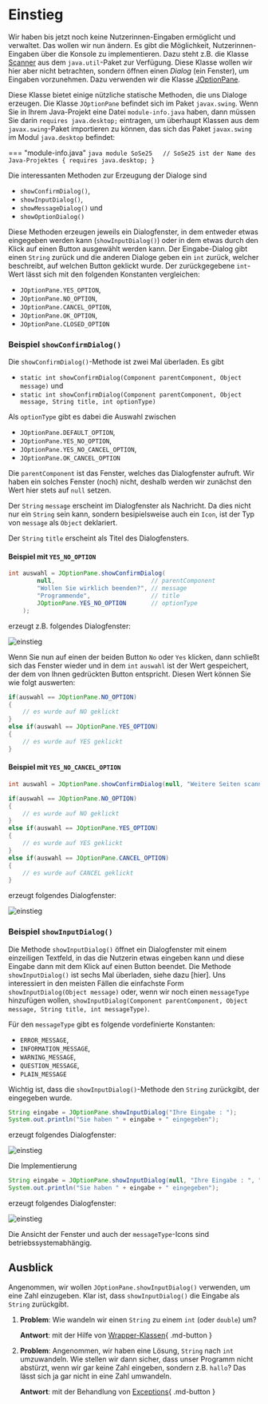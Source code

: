 # Einstieg


Wir haben bis jetzt noch keine Nutzerinnen-Eingaben ermöglicht und verwaltet. Das wollen wir nun ändern. Es gibt die Möglichkeit, Nutzerinnen-Eingaben über die Konsole zu implementieren. Dazu steht z.B. die Klasse [Scanner](https://docs.oracle.com/javase/8/docs/api/java/util/Scanner.html) aus dem `java.util`-Paket zur Verfügung. Diese Klasse wollen wir hier aber nicht betrachten, sondern öffnen einen *Dialog* (ein Fenster), um Eingaben vorzunehmen. Dazu verwenden wir die Klasse [JOptionPane](https://docs.oracle.com/javase/8/docs/api/javax/swing/JOptionPane.html). 

Diese Klasse bietet einige nützliche statische Methoden, die uns Dialoge erzeugen. Die Klasse `JOptionPane` befindet sich im Paket `javax.swing`. Wenn Sie in Ihrem Java-Projekt eine Datei `module-info.java` haben, dann müssen Sie darin `requires java.desktop;` eintragen, um überhaupt Klassen aus dem `javax.swing`-Paket importieren zu können, das sich das Paket `javax.swing` im Modul `java.desktop` befindet:

=== "module-info.java"
	```java
	module SoSe25 	// SoSe25 ist der Name des Java-Projektes
	{
		requires java.desktop;
	}
	```

Die interessanten Methoden zur Erzeugung der Dialoge sind

- `showConfirmDialog()`,
- `showInputDialog()`,
- `showMessageDialog()` und
- `showOptionDialog()`  

Diese Methoden erzeugen jeweils ein Dialogfenster, in dem entweder etwas eingegeben werden kann (`showInputDialog()`) oder in dem etwas durch den Klick auf einen Button ausgewählt werden kann. Der Eingabe-Dialog gibt einen `String` zurück und die anderen Dialoge geben ein `int` zurück, welcher beschreibt, auf welchen Button geklickt wurde. Der zurückgegebene `int`-Wert lässt sich mit den folgenden Konstanten vergleichen:

- `JOptionPane.YES_OPTION`,
- `JOptionPane.NO_OPTION`,
- `JOptionPane.CANCEL_OPTION`,
- `JOptionPane.OK_OPTION`,
- `JOptionPane.CLOSED_OPTION`

### Beispiel `showConfirmDialog()`

Die `showConfirmDialog()`-Methode ist zwei Mal überladen. Es gibt 

- `static int showConfirmDialog(Component parentComponent, Object message)` und 
- `static int showConfirmDialog(Component parentComponent, Object message, String title, int optionType)`

Als `optionType` gibt es dabei die Auswahl zwischen 

- `JOptionPane.DEFAULT_OPTION`,
- `JOptionPane.YES_NO_OPTION`,
- `JOptionPane.YES_NO_CANCEL_OPTION`,
- `JOptionPane.OK_CANCEL_OPTION`

Die `parentComponent` ist das Fenster, welches das Dialogfenster aufruft. Wir haben ein solches Fenster (noch) nicht, deshalb werden wir zunächst den Wert hier stets auf `null` setzen. 

Der `String` `message` erscheint im Dialogfenster als Nachricht. Da dies nicht nur ein `String` sein kann, sondern besipielsweise auch ein `Icon`, ist der Typ von `message` als `Object` deklariert.

Der `String` `title` erscheint als Titel des Dialogfensters. 

#### Beispiel mit `YES_NO_OPTION`

```java
int auswahl = JOptionPane.showConfirmDialog(
		null, 							// parentComponent
		"Wollen Sie wirklich beenden?", // message
		"Programmende", 				// title
		JOptionPane.YES_NO_OPTION		// optionType
	);
```

erzeugt z.B. folgendes Dialogfenster:

![einstieg](files/100_einstieg.png)

Wenn Sie nun auf einen der beiden Button `No` oder `Yes` klicken, dann schließt sich das Fenster wieder und in dem `int` `auswahl` ist der Wert gespeichert, der dem von Ihnen gedrückten Button entspricht. Diesen Wert können Sie wie folgt auswerten:


```java
if(auswahl == JOptionPane.NO_OPTION)
{
	// es wurde auf NO geklickt
}
else if(auswahl == JOptionPane.YES_OPTION)
{
	// es wurde auf YES geklickt
}
```

#### Beispiel mit `YES_NO_CANCEL_OPTION`



```java
int auswahl = JOptionPane.showConfirmDialog(null, "Weitere Seiten scannen?", "Speichern", JOptionPane.YES_NO_CANCEL_OPTION);

if(auswahl == JOptionPane.NO_OPTION)
{
	// es wurde auf NO geklickt
}
else if(auswahl == JOptionPane.YES_OPTION)
{
	// es wurde auf YES geklickt
}
else if(auswahl == JOptionPane.CANCEL_OPTION)
{
	// es wurde auf CANCEL geklickt
}
```

erzeugt folgendes Dialogfenster:

![einstieg](files/101_einstieg.png)


### Beispiel `showInputDialog()`

Die Methode `showInputDialog()` öffnet ein Dialogfenster mit einem einzeiligen Textfeld, in das die Nutzerin etwas eingeben kann und diese Eingabe dann mit dem Klick auf einen Button beendet. Die Methode `showInputDialog()` ist sechs Mal überladen, siehe dazu [hier]. Uns interessiert in den meisten Fällen die einfachste Form `showInputDialog(Object message)` oder, wenn wir noch einen `messageType` hinzufügen wollen, `showInputDialog(Component parentComponent, Object message, String title, int messageType)`. 

Für den `messageType` gibt es folgende vordefinierte Konstanten:

- `ERROR_MESSAGE`,
- `INFORMATION_MESSAGE`,
- `WARNING_MESSAGE`,
- `QUESTION_MESSAGE`,
- `PLAIN_MESSAGE`

Wichtig ist, dass die `showInputDialog()`-Methode den `String` zurückgibt, der eingegeben wurde. 

```java
String eingabe = JOptionPane.showInputDialog("Ihre Eingabe : ");
System.out.println("Sie haben " + eingabe + " eingegeben");
```

erzeugt folgendes Dialogfenster:

![einstieg](files/102_einstieg.png)

Die Implementierung

```java
String eingabe = JOptionPane.showInputDialog(null, "Ihre Eingabe : ", "Dialogtitel", JOptionPane.ERROR_MESSAGE);
System.out.println("Sie haben " + eingabe + " eingegeben");
```

erzeugt folgendes Dialogfenster:

![einstieg](files/103_einstieg.png)

Die Ansicht der Fenster und auch der `messageType`-Icons sind betriebssystemabhängig. 

## Ausblick

Angenommen, wir wollen `JOptionPane.showInputDialog()` verwenden, um eine Zahl einzugeben. Klar ist, dass `showInputDialog()` die Eingabe als `String` zurückgibt. 

1. **Problem**: Wie wandeln wir einen `String` zu einem `int` (oder `double`) um? 

	**Antwort**: mit der Hilfe von [Wrapper-Klassen](wrapper.md#wrapper-klassen){ .md-button } 

2. **Problem**: Angenommen, wir haben eine Lösung, `String` nach `int` umzuwandeln. Wie stellen wir dann sicher, dass unser Programm nicht abstürzt, wenn wir gar keine Zahl eingeben, sondern z.B. `hallo`? Das lässt sich ja gar nicht in eine Zahl umwandeln.

	**Antwort**: mit der Behandlung von [Exceptions](exceptions.md#exceptions){ .md-button }




